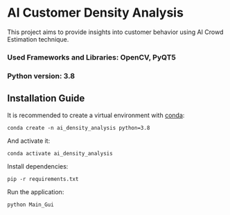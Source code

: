 # AI Customer Density Analysis
This project aims to provide insights into customer behavior using AI Crowd Estimation technique.

### Used Frameworks and Libraries: OpenCV, PyQT5
### Python version: 3.8

## Installation Guide
It is recommended to create a virtual environment with [conda](https://docs.conda.io/projects/conda/en/latest/user-guide/install/index.html):
```console
conda create -n ai_density_analysis python=3.8
```
And activate it:
```console
conda activate ai_density_analysis
```
Install dependencies:
```console
pip -r requirements.txt
```
Run the application:
```console
python Main_Gui
```